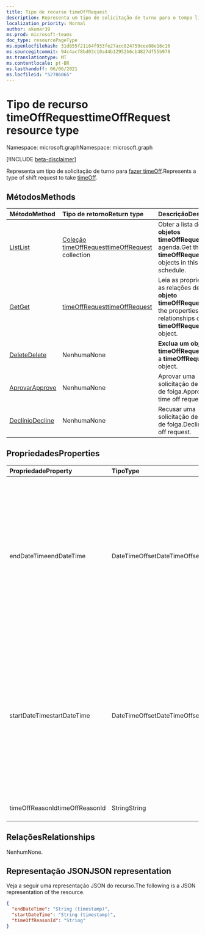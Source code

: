 ```yaml
---
title: Tipo de recurso timeOffRequest
description: Representa um tipo de solicitação de turno para o tempo limite.
localization_priority: Normal
author: akumar39
ms.prod: microsoft-teams
doc_type: resourcePageType
ms.openlocfilehash: 31d855f21164f933fe27acc824759cee08e16c16
ms.sourcegitcommit: 94c4acf8bd03c10a44b12952b6cb4827df55b978
ms.translationtype: MT
ms.contentlocale: pt-BR
ms.lasthandoff: 06/06/2021
ms.locfileid: "52786065"
---
```

# <a name="timeoffrequest-resource-type"></a><span data-ttu-id="59eb2-103">Tipo de recurso timeOffRequest</span><span class="sxs-lookup"><span data-stu-id="59eb2-103">timeOffRequest resource type</span></span>

<span data-ttu-id="59eb2-104">Namespace: microsoft.graph</span><span class="sxs-lookup"><span data-stu-id="59eb2-104">Namespace: microsoft.graph</span></span>

[!INCLUDE [beta-disclaimer](../../includes/beta-disclaimer.md)]

<span data-ttu-id="59eb2-105">Representa um tipo de solicitação de turno para [fazer timeOff](../resources/timeoff.md).</span><span class="sxs-lookup"><span data-stu-id="59eb2-105">Represents a type of shift request to take [timeOff](../resources/timeoff.md).</span></span>

## <a name="methods"></a><span data-ttu-id="59eb2-106">Métodos</span><span class="sxs-lookup"><span data-stu-id="59eb2-106">Methods</span></span>

| <span data-ttu-id="59eb2-107">Método</span><span class="sxs-lookup"><span data-stu-id="59eb2-107">Method</span></span>       | <span data-ttu-id="59eb2-108">Tipo de retorno</span><span class="sxs-lookup"><span data-stu-id="59eb2-108">Return type</span></span> | <span data-ttu-id="59eb2-109">Descrição</span><span class="sxs-lookup"><span data-stu-id="59eb2-109">Description</span></span> |
|:-------------|:------------|:------------|
| [<span data-ttu-id="59eb2-110">List</span><span class="sxs-lookup"><span data-stu-id="59eb2-110">List</span></span>](../api/timeoffrequest-list.md) | <span data-ttu-id="59eb2-111">[Coleção timeOffRequest](timeoffrequest.md)</span><span class="sxs-lookup"><span data-stu-id="59eb2-111">[timeOffRequest](timeoffrequest.md) collection</span></span> | <span data-ttu-id="59eb2-112">Obter a lista de **objetos timeOffRequest** nesta agenda.</span><span class="sxs-lookup"><span data-stu-id="59eb2-112">Get the list of **timeOffRequest** objects in this schedule.</span></span>|
| [<span data-ttu-id="59eb2-113">Get</span><span class="sxs-lookup"><span data-stu-id="59eb2-113">Get</span></span>](../api/timeoffrequest-get.md) | [<span data-ttu-id="59eb2-114">timeOffRequest</span><span class="sxs-lookup"><span data-stu-id="59eb2-114">timeOffRequest</span></span>](timeoffrequest.md) | <span data-ttu-id="59eb2-115">Leia as propriedades e as relações de um **objeto timeOffRequest.**</span><span class="sxs-lookup"><span data-stu-id="59eb2-115">Read the properties and relationships of a **timeOffRequest** object.</span></span> |
| [<span data-ttu-id="59eb2-116">Delete</span><span class="sxs-lookup"><span data-stu-id="59eb2-116">Delete</span></span>](../api/timeoffrequest-delete.md) | <span data-ttu-id="59eb2-117">Nenhuma</span><span class="sxs-lookup"><span data-stu-id="59eb2-117">None</span></span> | <span data-ttu-id="59eb2-118">**Exclua um objeto timeOffRequest.**</span><span class="sxs-lookup"><span data-stu-id="59eb2-118">Delete a **timeOffRequest** object.</span></span> |
| [<span data-ttu-id="59eb2-119">Aprovar</span><span class="sxs-lookup"><span data-stu-id="59eb2-119">Approve</span></span>](../api/timeoffrequest-approve.md)|<span data-ttu-id="59eb2-120">Nenhuma</span><span class="sxs-lookup"><span data-stu-id="59eb2-120">None</span></span>|<span data-ttu-id="59eb2-121">Aprovar uma solicitação de tempo de folga.</span><span class="sxs-lookup"><span data-stu-id="59eb2-121">Approve a time off request.</span></span>|
| [<span data-ttu-id="59eb2-122">Declínio</span><span class="sxs-lookup"><span data-stu-id="59eb2-122">Decline</span></span>](../api/timeoffrequest-decline.md)|<span data-ttu-id="59eb2-123">Nenhuma</span><span class="sxs-lookup"><span data-stu-id="59eb2-123">None</span></span>|<span data-ttu-id="59eb2-124">Recusar uma solicitação de tempo de folga.</span><span class="sxs-lookup"><span data-stu-id="59eb2-124">Decline a time off request.</span></span>|

## <a name="properties"></a><span data-ttu-id="59eb2-125">Propriedades</span><span class="sxs-lookup"><span data-stu-id="59eb2-125">Properties</span></span>

| <span data-ttu-id="59eb2-126">Propriedade</span><span class="sxs-lookup"><span data-stu-id="59eb2-126">Property</span></span>     | <span data-ttu-id="59eb2-127">Tipo</span><span class="sxs-lookup"><span data-stu-id="59eb2-127">Type</span></span>        | <span data-ttu-id="59eb2-128">Descrição</span><span class="sxs-lookup"><span data-stu-id="59eb2-128">Description</span></span> |
|:-------------|:------------|:------------|
|<span data-ttu-id="59eb2-129">endDateTime</span><span class="sxs-lookup"><span data-stu-id="59eb2-129">endDateTime</span></span>|<span data-ttu-id="59eb2-130">DateTimeOffset</span><span class="sxs-lookup"><span data-stu-id="59eb2-130">DateTimeOffset</span></span>|<span data-ttu-id="59eb2-131">O tipo Timestamp representa informações de data e hora usando o formato ISO 8601 e está sempre no horário UTC.</span><span class="sxs-lookup"><span data-stu-id="59eb2-131">The Timestamp type represents date and time information using ISO 8601 format and is always in UTC time.</span></span> <span data-ttu-id="59eb2-132">Por exemplo, meia-noite UTC em 1 de janeiro de 2014 é `2014-01-01T00:00:00Z`</span><span class="sxs-lookup"><span data-stu-id="59eb2-132">For example, midnight UTC on Jan 1, 2014 is `2014-01-01T00:00:00Z`</span></span>|
|<span data-ttu-id="59eb2-133">startDateTime</span><span class="sxs-lookup"><span data-stu-id="59eb2-133">startDateTime</span></span>|<span data-ttu-id="59eb2-134">DateTimeOffset</span><span class="sxs-lookup"><span data-stu-id="59eb2-134">DateTimeOffset</span></span>|<span data-ttu-id="59eb2-135">O tipo Timestamp representa informações de data e hora usando o formato ISO 8601 e está sempre no horário UTC.</span><span class="sxs-lookup"><span data-stu-id="59eb2-135">The Timestamp type represents date and time information using ISO 8601 format and is always in UTC time.</span></span> <span data-ttu-id="59eb2-136">Por exemplo, meia-noite UTC em 1 de janeiro de 2014 é `2014-01-01T00:00:00Z`</span><span class="sxs-lookup"><span data-stu-id="59eb2-136">For example, midnight UTC on Jan 1, 2014 is `2014-01-01T00:00:00Z`</span></span>|
|<span data-ttu-id="59eb2-137">timeOffReasonId</span><span class="sxs-lookup"><span data-stu-id="59eb2-137">timeOffReasonId</span></span>|<span data-ttu-id="59eb2-138">String</span><span class="sxs-lookup"><span data-stu-id="59eb2-138">String</span></span>|<span data-ttu-id="59eb2-139">O motivo da folga.</span><span class="sxs-lookup"><span data-stu-id="59eb2-139">The reason for the time off.</span></span>|

## <a name="relationships"></a><span data-ttu-id="59eb2-140">Relações</span><span class="sxs-lookup"><span data-stu-id="59eb2-140">Relationships</span></span>

<span data-ttu-id="59eb2-141">Nenhum</span><span class="sxs-lookup"><span data-stu-id="59eb2-141">None.</span></span>

## <a name="json-representation"></a><span data-ttu-id="59eb2-142">Representação JSON</span><span class="sxs-lookup"><span data-stu-id="59eb2-142">JSON representation</span></span>

<span data-ttu-id="59eb2-143">Veja a seguir uma representação JSON do recurso.</span><span class="sxs-lookup"><span data-stu-id="59eb2-143">The following is a JSON representation of the resource.</span></span>

<!-- {
  "blockType": "resource",
  "optionalProperties": [

  ],
  "@odata.type": "microsoft.graph.timeOffRequest"
}-->

```json
{
  "endDateTime": "String (timestamp)",
  "startDateTime": "String (timestamp)",
  "timeOffReasonId": "String"
}
```

<!-- uuid: 16cd6b66-4b1a-43a1-adaf-3a886856ed98
2019-02-04 14:57:30 UTC -->
<!-- {
  "type": "#page.annotation",
  "description": "timeOffRequest resource",
  "keywords": "",
  "section": "documentation",
  "tocPath": ""
}-->


